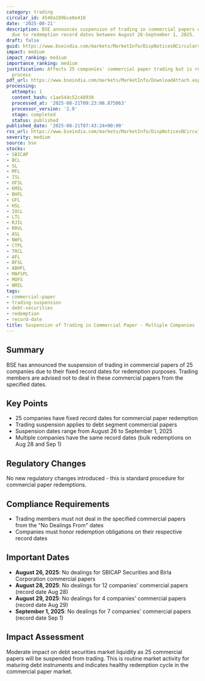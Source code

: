 ```yaml
---
category: trading
circular_id: 4540a189bce0e410
date: '2025-08-21'
description: BSE announces suspension of trading in commercial papers of 25 companies
  due to redemption record dates between August 26-September 1, 2025.
draft: false
guid: https://www.bseindia.com/markets/MarketInfo/DispNoticesNCirculars.aspx?Noticeid={B5199297-9531-4F93-AA7A-4F38DDD1F4D5}&noticeno=20250821-6&dt=08/21/2025&icount=6&totcount=10&flag=0
impact: medium
impact_ranking: medium
importance_ranking: medium
justification: Affects 25 companies' commercial paper trading but is routine redemption
  process
pdf_url: https://www.bseindia.com/markets/MarketInfo/DownloadAttach.aspx?id=20250821-6&attachedId=
processing:
  attempts: 1
  content_hash: c1ae544c52c48938
  processed_at: '2025-08-21T09:23:08.875063'
  processor_version: '2.0'
  stage: completed
  status: published
published_date: '2025-08-21T07:43:24+00:00'
rss_url: https://www.bseindia.com/markets/MarketInfo/DispNoticesNCirculars.aspx?Noticeid={B5199297-9531-4F93-AA7A-4F38DDD1F4D5}&noticeno=20250821-6&dt=08/21/2025&icount=6&totcount=10&flag=0
severity: medium
source: bse
stocks:
- SBICAP
- BCL
- SL
- MFL
- ISL
- OFSL
- KMIL
- BHFL
- GFL
- HSL
- IOCL
- LTL
- RJIL
- RRVL
- ASL
- NWFL
- CTPL
- TRCL
- AFL
- BFSL
- ABHFL
- MAFSPL
- MOFS
- NMIL
tags:
- commercial-paper
- trading-suspension
- debt-securities
- redemption
- record-date
title: Suspension of Trading in Commercial Paper - Multiple Companies
---
```


## Summary

BSE has announced the suspension of trading in commercial papers of 25 companies due to their fixed record dates for redemption purposes. Trading members are advised not to deal in these commercial papers from the specified dates.

## Key Points

- 25 companies have fixed record dates for commercial paper redemption
- Trading suspension applies to debt segment commercial papers
- Suspension dates range from August 26 to September 1, 2025
- Multiple companies have the same record dates (bulk redemptions on Aug 28 and Sep 1)

## Regulatory Changes

No new regulatory changes introduced - this is standard procedure for commercial paper redemptions.

## Compliance Requirements

- Trading members must not deal in the specified commercial papers from the "No Dealings From" dates
- Companies must honor redemption obligations on their respective record dates

## Important Dates

- **August 26, 2025**: No dealings for SBICAP Securities and Birla Corporation commercial papers
- **August 28, 2025**: No dealings for 12 companies' commercial papers (record date Aug 28)
- **August 29, 2025**: No dealings for 4 companies' commercial papers (record date Aug 29)
- **September 1, 2025**: No dealings for 7 companies' commercial papers (record date Sep 1)

## Impact Assessment

Moderate impact on debt securities market liquidity as 25 commercial papers will be suspended from trading. This is routine market activity for maturing debt instruments and indicates healthy redemption cycle in the commercial paper market.